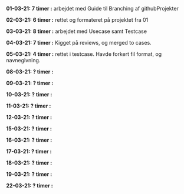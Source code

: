 **01-03-21: 7 timer :** arbejdet med Guide til Branching af githubProjekter

**02-03-21: 6 timer :** rettet og formateret på projektet fra 01

**03-03-21: 8 timer :** arbejdet med Usecase samt Testcase

**04-03-21: 7 timer :** Kigget på reviews, og merged to cases.

**05-03-21: 4 timer :** rettet i testcase. Havde forkert fil format, og navnegivning.

**08-03-21: ? timer :**

**09-03-21: ? timer :**

**10-03-21: ? timer :**

**11-03-21: ? timer :**

**12-03-21: ? timer :**

**15-03-21: ? timer :**

**16-03-21: ? timer :**

**17-03-21: ? timer :**

**18-03-21: ? timer :**

**19-03-21: ? timer :**

**22-03-21: ? timer :**
